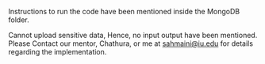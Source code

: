Instructions to run the code have been mentioned inside the MongoDB folder.

Cannot upload sensitive data, Hence, no input output have been mentioned. Please Contact our mentor, Chathura, or me at sahmaini@iu.edu for details regarding the implementation.

